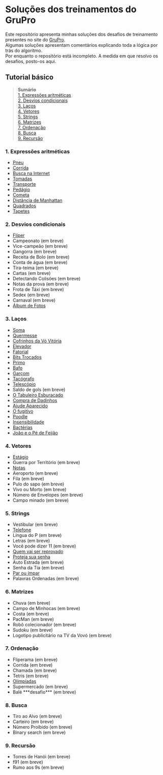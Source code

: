 # Soluções dos treinamentos do GruPro
Este repositório apresenta minhas soluções dos desafios de treinamento presentes no site do [GruPro](http://wiki.dcc.ufba.br/GRUPROtmp/TrainingIntroduction).  
Algumas soluções apresentam comentários explicando toda a lógica por trás do algoritmo.  
Por enquanto o repositório está incompleto. A medida em que resolvo os desafios, posto-os aqui.

## Tutorial básico
>  **Sumário**  
> [1. Expressões aritméticas](#1-expressões-aritméticas)  
> [2. Desvios condicionais](#2-desvios-condicionais)  
> [3. Laços](#3-laços)  
> [4. Vetores](#4-vetores)  
> [5. Strings](#5-strings)  
> [6. Matrizes](#6-matrizes)  
> [7. Ordenação](#7-ordenação)  
> [8. Busca](#8-busca)  
> [9. Recursão](#9-recursão)  

### 1. Expressões aritméticas
- [Pneu](https://github.com/Izak76/GruProTraining-Solucoes/blob/main/Tutorial%20Basico/Express%C3%B5es%20aritm%C3%A9ticas/Pneu.py)
- [Corrida](https://github.com/Izak76/GruProTraining-Solucoes/blob/main/Tutorial%20Basico/Express%C3%B5es%20aritm%C3%A9ticas/Corrida.py)
- [Busca na Internet](https://github.com/Izak76/GruProTraining-Solucoes/blob/main/Tutorial%20Basico/Express%C3%B5es%20aritm%C3%A9ticas/Busca%20na%20Internet.py)
- [Tomadas](https://github.com/Izak76/GruProTraining-Solucoes/blob/main/Tutorial%20Basico/Express%C3%B5es%20aritm%C3%A9ticas/Tomadas.py)
- [Transporte](https://github.com/Izak76/GruProTraining-Solucoes/blob/main/Tutorial%20Basico/Express%C3%B5es%20aritm%C3%A9ticas/Transporte.py)
- [Pedágio](https://github.com/Izak76/GruProTraining-Solucoes/blob/main/Tutorial%20Basico/Express%C3%B5es%20aritm%C3%A9ticas/Ped%C3%A1gio.py)
- [Cometa](https://github.com/Izak76/GruProTraining-Solucoes/blob/main/Tutorial%20Basico/Express%C3%B5es%20aritm%C3%A9ticas/Cometa.py)
- [Distância de Manhattan](https://github.com/Izak76/GruProTraining-Solucoes/blob/main/Tutorial%20Basico/Express%C3%B5es%20aritm%C3%A9ticas/Dist%C3%A2ncia%20de%20Manhattan.py)
- [Quadrados](https://github.com/Izak76/GruProTraining-Solucoes/blob/main/Tutorial%20Basico/Express%C3%B5es%20aritm%C3%A9ticas/Quadrados.py)
- [Tapetes](https://github.com/Izak76/GruProTraining-Solucoes/blob/main/Tutorial%20Basico/Express%C3%B5es%20aritm%C3%A9ticas/Tapetes.py)

### 2. Desvios condicionais
- [Flíper](https://github.com/Izak76/GruProTraining-Solucoes/blob/main/Tutorial%20Basico/Desvios%20condicionais/Fl%C3%ADper.py)
- Campeonato (em breve)
- Vice-campeão (em breve)
- Gangorra (em breve)
- Receita de Bolo (em breve)
- Conta de água (em breve)
- Tira-teima (em breve)
- Cartas (em breve)
- Detectando Colisões (em breve)
- Notas da prova (em breve)
- Frota de Táxi (em breve)
- Sedex (em breve)
- Carnaval (em breve)
- [Álbum de Fotos](https://github.com/Izak76/GruProTraining-Solucoes/blob/main/Tutorial%20Basico/Desvios%20condicionais/%C3%81lbum%20de%20Fotos.py)

### 3. Laços
- [Soma](https://github.com/Izak76/GruProTraining-Solucoes/blob/main/Tutorial%20Basico/La%C3%A7os/Soma.py)
- [Quermesse](https://github.com/Izak76/GruProTraining-Solucoes/blob/main/Tutorial%20Basico/La%C3%A7os/Quermesse.py)
- [Cofrinhos da Vó Vitória](https://github.com/Izak76/GruProTraining-Solucoes/blob/main/Tutorial%20Basico/La%C3%A7os/Cofrinhos%20da%20V%C3%B3%20Vit%C3%B3ria.py)
- [Elevador](https://github.com/Izak76/GruProTraining-Solucoes/blob/main/Tutorial%20Basico/La%C3%A7os/Elevador.py)
- [Fatorial](https://github.com/Izak76/GruProTraining-Solucoes/blob/main/Tutorial%20Basico/La%C3%A7os/Fatorial.py)
- [Bits Trocados](https://github.com/Izak76/GruProTraining-Solucoes/blob/main/Tutorial%20Basico/La%C3%A7os/Bits%20Trocados.py)
- [Primo](https://github.com/Izak76/GruProTraining-Solucoes/blob/main/Tutorial%20Basico/La%C3%A7os/Primo.py)
- [Bafo](https://github.com/Izak76/GruProTraining-Solucoes/blob/main/Tutorial%20Basico/La%C3%A7os/Bafo.py)
- [Garçom](https://github.com/Izak76/GruProTraining-Solucoes/blob/main/Tutorial%20Basico/La%C3%A7os/Gar%C3%A7om.py)
- [Tacógrafo](https://github.com/Izak76/GruProTraining-Solucoes/blob/main/Tutorial%20Basico/La%C3%A7os/Tac%C3%B3grafo.py)
- [Telescópio](https://github.com/Izak76/GruProTraining-Solucoes/blob/main/Tutorial%20Basico/La%C3%A7os/Telesc%C3%B3pio.py)
- Saldo de gols (em breve)
- [O Tabuleiro Esburacado](https://github.com/Izak76/GruProTraining-Solucoes/blob/main/Tutorial%20Basico/La%C3%A7os/O%20Tabuleiro%20Esburacado.py)
- [Compra de Dadinhos](https://github.com/Izak76/GruProTraining-Solucoes/blob/main/Tutorial%20Basico/La%C3%A7os/Compra%20de%20Dadinhos.py)
- [Ajude Aparecido](https://github.com/Izak76/GruProTraining-Solucoes/blob/main/Tutorial%20Basico/La%C3%A7os/Ajude%20Aparecido.py)
- [O fugitivo](https://github.com/Izak76/GruProTraining-Solucoes/blob/main/Tutorial%20Basico/La%C3%A7os/O%20fugitivo.cpp)
- [Poodle](https://github.com/Izak76/GruProTraining-Solucoes/blob/main/Tutorial%20Basico/La%C3%A7os/Poodle.py)
- [Insensibilidade](https://github.com/Izak76/GruProTraining-Solucoes/blob/main/Tutorial%20Basico/La%C3%A7os/Insensibilidade.py)
- [Bactérias](https://github.com/Izak76/GruProTraining-Solucoes/blob/main/Tutorial%20Basico/La%C3%A7os/Bact%C3%A9rias.py)
- [João e o Pé de Feijão](https://github.com/Izak76/GruProTraining-Solucoes/blob/main/Tutorial%20Basico/La%C3%A7os/Jo%C3%A3o%20e%20o%20P%C3%A9%20de%20Feij%C3%A3o.py)

### 4. Vetores
- [Estágio](https://github.com/Izak76/GruProTraining-Solucoes/blob/main/Tutorial%20Basico/Vetores/Est%C3%A1gio.py)
- Guerra por Território (em breve)
- [Notas](https://github.com/Izak76/GruProTraining-Solucoes/blob/main/Tutorial%20Basico/Vetores/Notas.cpp)
- Aeroporto (em breve)
- Fila (em breve)
- Pulo do sapo (em breve)
- Vivo ou Morto (em breve)
- Número de Envelopes (em breve)
- Campo minado (em breve)

### 5. Strings
- Vestibular (em breve)
- [Telefone](https://github.com/Izak76/GruProTraining-Solucoes/blob/main/Tutorial%20Basico/Strings/Telefone.py)
- Língua do P (em breve)
- Letras (em breve)
- Você pode dizer 11 (em breve)
- [Quem vai ser reprovado](https://github.com/Izak76/GruProTraining-Solucoes/blob/main/Tutorial%20Basico/Strings/Quem%20vai%20ser%20reprovado.py)
- [Proteja sua senha](https://github.com/Izak76/GruProTraining-Solucoes/blob/main/Tutorial%20Basico/Strings/Proteja%20sua%20senha.py)
- Auto Estrada (em breve)
- Senha da Tia (em breve)
- [Par ou ímpar](https://github.com/Izak76/GruProTraining-Solucoes/blob/main/Tutorial%20Basico/Strings/Par%20ou%20%C3%ADmpar.py)
- Palavras Ordenadas (em breve)

### 6. Matrizes
- Chuva (em breve)
- Campo de Minhocas (em breve)
- Costa (em breve)
- PacMan (em breve)
- Robô colecionador (em breve)
- Sudoku (em breve)
- Logotipo publicitário na TV da Vovó (em breve)

### 7. Ordenação
- Fliperama (em breve)
- Corrida (em breve)
- Chamada (em breve)
- Tetris (em breve)
- [Olimpíadas](https://github.com/Izak76/GruProTraining-Solucoes/blob/main/Tutorial%20Basico/Ordena%C3%A7%C3%A3o/Olimp%C3%ADadas.py)
- Supermercado (em breve)
- Balé \*\*\*desafio\*\*\* (em breve)

### 8. Busca
- Tiro ao Alvo (em breve)
- Carteiro (em breve)
- Número Proibido (em breve)
- Binary search (em breve)

### 9. Recursão
- Torres de Hanói (em breve)
- f91 (em breve)
- Rumo aos 9s (em breve)